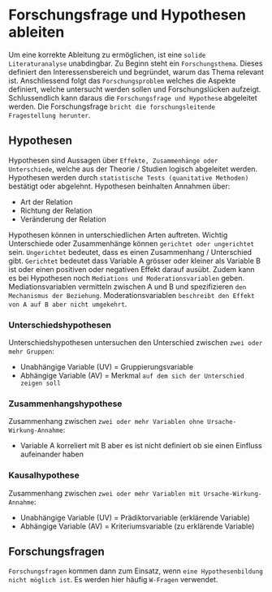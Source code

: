 # Forschungsfrage und Hypothesen ableiten
Um eine korrekte Ableitung zu ermöglichen, ist eine `solide Literaturanalyse` unabdingbar. Zu Beginn steht ein `Forschungsthema`. Dieses definiert den Interessensbereich und begründet, warum das Thema relevant ist.
Anschliessend folgt das `Forschungsproblem` welches die Aspekte definiert, welche untersucht werden sollen und Forschungslücken aufzeigt.
Schlussendlich kann daraus die `Forschungsfrage und Hypothese` abgeleitet werden. Die Forschungsfrage `bricht die forschungsleitende Fragestellung herunter`.

## Hypothesen
Hypothesen sind Aussagen über `Effekte, Zusammenhänge oder Unterschiede`, welche aus der Theorie / Studien logisch abgeleitet werden.
Hypothesen werden durch `statistische Tests (quanitative Methoden)` bestätigt oder abgelehnt.
Hypothesen beinhalten Annahmen über:
* Art der Relation
* Richtung der Relation
* Veränderung der Relation

Hypothesen können in unterschiedlichen Arten auftreten. Wichtig Unterschiede oder Zusammenhänge können `gerichtet oder ungerichtet` sein. `Ungerichtet` bedeutet, dass es einen Zusammenhang / Unterschied gibt. `Gerichtet` bedeutet dass Variable A grösser oder kleiner als Variable B ist oder einen positiven oder negativen Effekt darauf ausübt.
Zudem kann es bei Hypothesen noch `Mediations und Moderationsvariablen` geben. Mediationsvariablen vermitteln zwischen A und B und spezifizieren `den Mechanismus der Beziehung`.
Moderationsvariablen `beschreibt den Effekt von A auf B aber nicht umgekehrt`.

### Unterschiedshypothesen
Unterschiedshypothesen untersuchen den Unterschied zwischen `zwei oder mehr Gruppen`:
* Unabhängige Variable (UV) = Gruppierungsvariable
* Abhängige Variable (AV) = Merkmal `auf dem sich der Unterschied zeigen soll`

### Zusammenhangshypothese
Zusammenhang zwischen `zwei oder mehr Variablen ohne Ursache-Wirkung-Annahme`:
* Variable A korreliert mit B aber es ist nicht definiert ob sie einen Einfluss aufeinander haben

### Kausalhypothese
Zusammenhang zwischen `zwei oder mehr Variablen mit Ursache-Wirkung-Annahme`:
* Unabhängige Variable (UV) = Prädiktorvariable (erklärende Variable)
* Abhängige Variable (AV) = Kriteriumsvariable (zu erklärende Variable)

## Forschungsfragen
`Forschungsfragen` kommen dann zum Einsatz, wenn `eine Hypothesenbildung nicht möglich ist`. Es werden hier häufig `W-Fragen` verwendet.
